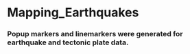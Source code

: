 # Mapping_Earthquakes
### Popup markers and linemarkers were generated for earthquake and tectonic plate data.
